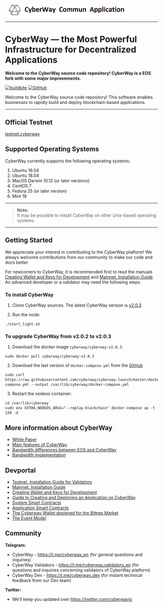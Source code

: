 <img width="400" src="./docs/logo.png" />

*****  
# CyberWay — the Most Powerful Infrastructure for Decentralized Applications

**Welcome to the CyberWay source code repository! CyberWay is a EOS fork with some major improvements.**  

[![buildkite](https://badge.buildkite.com/f0940b2380542f6c80c1c01aa773d61c1d3470007fa5b9e6c3.svg?branch=master)](https://buildkite.com/cyberway)
[![GitHub](https://img.shields.io/github/license/cyberway/cyberway.svg)](https://github.com/cyberway/cyberway/blob/master/LICENSE)

Welcome to the CyberWay source code repository! This software enables businesses to rapidly build and deploy blockchain-based applications.

*****  
## Official Testnet

[testnet.cyberway](https://docs.cyberway.io/validators/testnet_installation)

## Supported Operating Systems

CyberWay currently supports the following operating systems:  

1. Ubuntu 16.04
2. Ubuntu 18.04
3. MacOS Darwin 10.12 (or later versions)
4. CentOS 7
5. Fedora 25 (or later version)
6. Mint 18

---

> **Note:**  
> It may be possible to install CyberWay on other Unix-based operating systems.

---

## Getting Started

We appreciate your interest in contributing to the CyberWay platform! We always welcome contributions from our community to make our code and docs better.

For newcomers to CyberWay, it is recommended first to read the manuals [Creating Wallet and Keys for Development](https://cyberway.gitbook.io/en/devportal/create_development_wallet) and [Mainnet. Installation Guide](https://docs.cyberway.io/validators/mainnet_connection). An advanced developer or a validator may need the following steps.

### To install CyberWay
1. Clone CyberWay sources. The latest CyberWay version is [v2.0.3](https://github.com/cyberway/cyberway/releases/tag/v2.0.3).

2. Run the node:
```
./start_light.sh
```

### To upgrade CyberWay from v2.0.2 to v2.0.3

1. Download the docker image `cyberway/cyberway:v2.0.3`:
```
sudo docker pull cyberway/cyberway:v2.0.3
```

2. Download the last version of `docker-compose.yml` from the [GitHub](https://raw.githubusercontent.com/cyberway/cyberway.launch/master/docker-compose.yml)

```
sudo curl https://raw.githubusercontent.com/cyberway/cyberway.launch/master/docker-compose.yml --output /var/lib/cyberway/docker-compose.yml
```

3. Restart the nodeos container:
```
cd /var/lib/cyberway
sudo env EXTRA_NODEOS_ARGS="--replay-blockchain" docker-compose up -t 120 -d
```

## More information about CyberWay

* [White Paper](https://cyberway.gitbook.io/en/users/white_paper)
* [Main features of CyberWay](https://cyberway.gitbook.io/en/users/cyberway_features)
* [Bandwidth differences between EOS and CyberWay](https://cyberway.gitbook.io/en/users/bandwidth_differences)
* [Bandwidth implementation](https://cyberway.gitbook.io/en/users/bandwidth_implementation)

## Devportal

* [Testnet. Installation Guide for Validators](https://cyberway.gitbook.io/en/validators/testnet_installation)
* [Mainnet. Installation Guide](https://docs.cyberway.io/validators/mainnet_connection)
* [Creating Wallet and Keys for Development](https://cyberway.gitbook.io/en/devportal/create_development_wallet)
* [Guide to Creating and Deploying an Application on CyberWay](https://cyberway.gitbook.io/en/devportal/create_application)
* [System Smart Contracts](https://cyberway.gitbook.io/en/devportal/system_contracts)
* [Application Smart Contracts](https://cyberway.gitbook.io/en/devportal/application_contracts)
* [The Cyberway Wallet designed for the Bittrex Market](https://cyberway.gitbook.io/en/devportal/cyberway_wallet_for_bittrex)
* [The Event Model](https://cyberway.gitbook.io/en/devportal/event_engine)

## Community

**Telegram:**  
* CyberWay - https://t.me/cyberway_en (for general questions and inquiries)
* CyberWay Validators - https://t.me/cyberway_validators_en (for questions and inquiries concerning validators of CyberWay platform)
* CyberWay Dev - https://t.me/cyberway_dev (for instant technical feedback from our Dev team)

**Twitter:**  
* We'll keep you updated over https://twitter.com/cyberwayio

